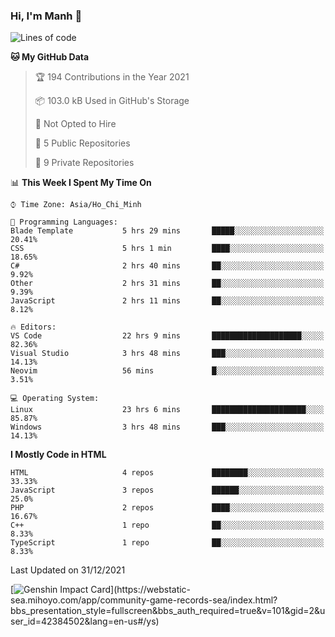 ### Hi, I'm Manh 👋

<!--START_SECTION:waka-->
![Lines of code](https://img.shields.io/badge/From%20Hello%20World%20I%27ve%20Written-2%20Million%20lines%20of%20code-blue)

**🐱 My GitHub Data** 

> 🏆 194 Contributions in the Year 2021
 > 
> 📦 103.0 kB Used in GitHub's Storage 
 > 
> 🚫 Not Opted to Hire
 > 
> 📜 5 Public Repositories 
 > 
> 🔑 9 Private Repositories  
 > 
📊 **This Week I Spent My Time On** 

```text
⌚︎ Time Zone: Asia/Ho_Chi_Minh

💬 Programming Languages: 
Blade Template           5 hrs 29 mins       █████░░░░░░░░░░░░░░░░░░░░   20.41% 
CSS                      5 hrs 1 min         ████░░░░░░░░░░░░░░░░░░░░░   18.65% 
C#                       2 hrs 40 mins       ██░░░░░░░░░░░░░░░░░░░░░░░   9.92% 
Other                    2 hrs 31 mins       ██░░░░░░░░░░░░░░░░░░░░░░░   9.39% 
JavaScript               2 hrs 11 mins       ██░░░░░░░░░░░░░░░░░░░░░░░   8.12%

🔥 Editors: 
VS Code                  22 hrs 9 mins       ████████████████████░░░░░   82.36% 
Visual Studio            3 hrs 48 mins       ███░░░░░░░░░░░░░░░░░░░░░░   14.13% 
Neovim                   56 mins             █░░░░░░░░░░░░░░░░░░░░░░░░   3.51%

💻 Operating System: 
Linux                    23 hrs 6 mins       █████████████████████░░░░   85.87% 
Windows                  3 hrs 48 mins       ███░░░░░░░░░░░░░░░░░░░░░░   14.13%

```

**I Mostly Code in HTML** 

```text
HTML                     4 repos             ████████░░░░░░░░░░░░░░░░░   33.33% 
JavaScript               3 repos             ██████░░░░░░░░░░░░░░░░░░░   25.0% 
PHP                      2 repos             ████░░░░░░░░░░░░░░░░░░░░░   16.67% 
C++                      1 repo              ██░░░░░░░░░░░░░░░░░░░░░░░   8.33% 
TypeScript               1 repo              ██░░░░░░░░░░░░░░░░░░░░░░░   8.33%

```



 Last Updated on 31/12/2021
<!--END_SECTION:waka-->

[![Genshin Impact Card](https://api.mn07.xyz/genshin/card/42384502?)](https://webstatic-sea.mihoyo.com/app/community-game-records-sea/index.html?bbs_presentation_style=fullscreen&bbs_auth_required=true&v=101&gid=2&user_id=42384502&lang=en-us#/ys)
